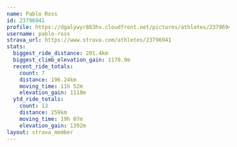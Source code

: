```yaml
---
name: Pablo Ross
id: 23796941
profile: https://dgalywyr863hv.cloudfront.net/pictures/athletes/23796941/14615399/1/large.jpg
username: pablo-ross
strava_url: https://www.strava.com/athletes/23796941
stats:
  biggest_ride_distance: 201.4km
  biggest_climb_elevation_gain: 1170.9m
  recent_ride_totals:
    count: 7
    distance: 196.24km
    moving_time: 11h 52m
    elevation_gain: 1118m
  ytd_ride_totals:
    count: 13
    distance: 259km
    moving_time: 19h 07m
    elevation_gain: 1392m
layout: strava_member
--- 
```

